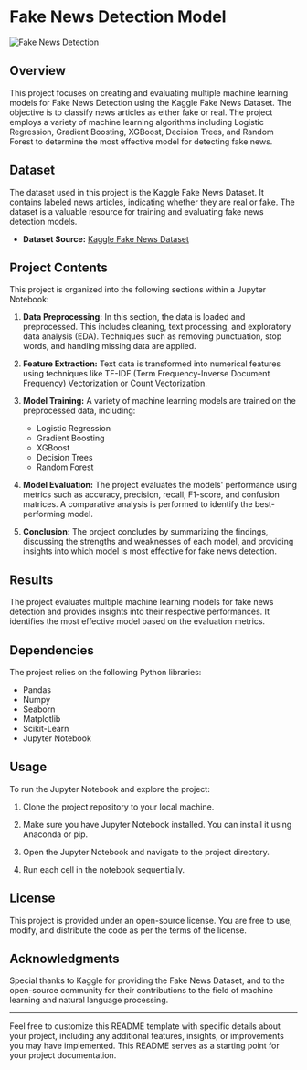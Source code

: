 # Fake News Detection Model

![Fake News Detection](fake-news-image.jpg)

## Overview

This project focuses on creating and evaluating multiple machine learning models for Fake News Detection using the Kaggle Fake News Dataset. The objective is to classify news articles as either fake or real. The project employs a variety of machine learning algorithms including Logistic Regression, Gradient Boosting, XGBoost, Decision Trees, and Random Forest to determine the most effective model for detecting fake news.

## Dataset

The dataset used in this project is the Kaggle Fake News Dataset. It contains labeled news articles, indicating whether they are real or fake. The dataset is a valuable resource for training and evaluating fake news detection models.

- **Dataset Source:** [Kaggle Fake News Dataset](https://www.kaggle.com/fake-news](https://www.kaggle.com/datasets/jainpooja/fake-news-detection/))

## Project Contents

This project is organized into the following sections within a Jupyter Notebook:

1. **Data Preprocessing:** In this section, the data is loaded and preprocessed. This includes cleaning, text processing, and exploratory data analysis (EDA). Techniques such as removing punctuation, stop words, and handling missing data are applied.

2. **Feature Extraction:** Text data is transformed into numerical features using techniques like TF-IDF (Term Frequency-Inverse Document Frequency) Vectorization or Count Vectorization.

3. **Model Training:** A variety of machine learning models are trained on the preprocessed data, including:
   - Logistic Regression
   - Gradient Boosting
   - XGBoost
   - Decision Trees
   - Random Forest

4. **Model Evaluation:** The project evaluates the models' performance using metrics such as accuracy, precision, recall, F1-score, and confusion matrices. A comparative analysis is performed to identify the best-performing model.

5. **Conclusion:** The project concludes by summarizing the findings, discussing the strengths and weaknesses of each model, and providing insights into which model is most effective for fake news detection.

## Results

The project evaluates multiple machine learning models for fake news detection and provides insights into their respective performances. It identifies the most effective model based on the evaluation metrics.

## Dependencies

The project relies on the following Python libraries:

- Pandas
- Numpy
- Seaborn
- Matplotlib
- Scikit-Learn
- Jupyter Notebook

## Usage

To run the Jupyter Notebook and explore the project:

1. Clone the project repository to your local machine.

2. Make sure you have Jupyter Notebook installed. You can install it using Anaconda or pip.

3. Open the Jupyter Notebook and navigate to the project directory.

4. Run each cell in the notebook sequentially.

## License

This project is provided under an open-source license. You are free to use, modify, and distribute the code as per the terms of the license.

## Acknowledgments

Special thanks to Kaggle for providing the Fake News Dataset, and to the open-source community for their contributions to the field of machine learning and natural language processing.

---

Feel free to customize this README template with specific details about your project, including any additional features, insights, or improvements you may have implemented. This README serves as a starting point for your project documentation.
